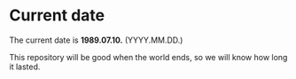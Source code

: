 # Current date

The current date is **1989.07.10.** (YYYY.MM.DD.)

This repository will be good when the world ends, so we will know how long it lasted.